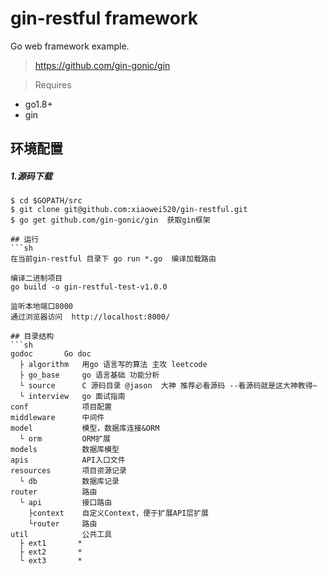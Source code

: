 # gin-restful framework
Go web framework example.
>

> https://github.com/gin-gonic/gin

> Requires
- go1.8+
- gin

## 环境配置

##### 1.源码下载
```shell
$ cd $GOPATH/src
$ git clone git@github.com:xiaowei520/gin-restful.git
$ go get github.com/gin-gonic/gin  获取gin框架
```

```
## 运行
```sh
在当前gin-restful 目录下 go run *.go  编译加载路由

编译二进制项目
go build -o gin-restful-test-v1.0.0

监听本地端口8000
通过浏览器访问  http://localhost:8000/

```

```
## 目录结构
```sh
godoc       Go doc
  ├ algorithm   用go 语言写的算法 主攻 leetcode
  ├ go_base     go 语言基础 功能分析
  └ source      C 源码目录 @jason  大神 推荐必看源码 --看源码就是这大神教得~
  └ interview   go 面试指南
conf            项目配置
middleware      中间件
model           模型，数据库连接&ORM
  └ orm         ORM扩展
models          数据库模型
apis            API入口文件
resources       项目资源记录
  └ db          数据库记录
router          路由
  └ api         接口路由
    ├context    自定义Context，便于扩展API层扩展
    └router     路由
util            公共工具
  ├ ext1       *
  ├ ext2       *
  └ ext3       *
```

